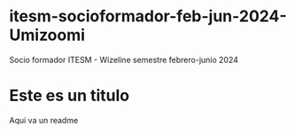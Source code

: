 # itesm-socioformador-feb-jun-2024-Umizoomi
Socio formador ITESM - Wizeline semestre febrero-junio 2024

# Este es un titulo
Aqui va un readme
